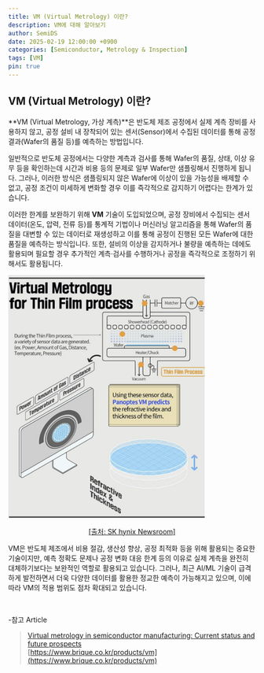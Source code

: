 ```yaml
---
title: VM (Virtual Metrology) 이란?
description: VM에 대해 알아보기
author: SemiDS
date: 2025-02-19 12:00:00 +0900
categories: [Semiconductor, Metrology & Inspection]
tags: [VM]
pin: true
---
```


## VM (Virtual Metrology) 이란?
**VM (Virtual Metrology, 가상 계측)**은 반도체 제조 공정에서 실제 계측 장비를 사용하지 않고, 공정 설비 내 장착되어 있는 센서(Sensor)에서 수집된 데이터를 통해 공정 결과(Wafer의 품질 등)를 예측하는 방법입니다.  

일반적으로 반도체 공정에서는 다양한 계측과 검사를 통해 Wafer의 품질, 상태, 이상 유무 등을 확인하는데 시간과 비용 등의 문제로 일부 Wafer만 샘플링해서 진행하게 됩니다. 그러나, 이러한 방식은 샘플링되지 않은 Wafer에 이상이 있을 가능성을 배제할 수 없고, 공정 조건이 미세하게 변화할 경우 이를 즉각적으로 감지하기 어렵다는 한계가 있습니다.  

이러한 한계를 보완하기 위해 **VM** 기술이 도입되었으며, 공정 장비에서 수집되는 센서 데이터(온도, 압력, 전류 등)를 통계적 기법이나 머신러닝 알고리즘을 통해 Wafer의 품질을 대변할 수 있는 데이터로 재생성하고 이를 통해 공정이 진행된 모든 Wafer에 대한 품질을 예측하는 방식입니다. 또한, 설비의 이상을 감지하거나 불량을 예측하는 데에도 활용되며 필요할 경우 추가적인 계측·검사를 수행하거나 공정을 즉각적으로 조정하기 위해서도 활용됩니다.  

<img src="/assets/img/posting/2025-02-19-github-blog-22-vm_1.png" alt="VM" width=400>  
<p style="text-align: center;"><a href="https://news.skhynix.com/gauss-labss-ai-based-virtual-metrology-solution/">[출처: SK hynix Newsroom]</a></p>

VM은 반도체 제조에서 비용 절감, 생산성 향상, 공정 최적화 등을 위해 활용되는 중요한 기술이지만, 예측 정확도 문제나 공정 변화 대응 한계 등의 이유로 실제 계측을 완전히 대체하기보다는 보완적인 역할로 활용되고 있습니다. 그러나, 최근 AI/ML 기술이 급격하게 발전하면서 더욱 다양한 데이터를 활용한 정교한 예측이 가능해지고 있으며, 이에 따라 VM의 적용 범위도 점차 확대되고 있습니다.

<br>

-참고 Article  
>[Virtual metrology in semiconductor manufacturing: Current status and future prospects](https://www.sciencedirect.com/science/article/abs/pii/S095741742400424X)  
>[https://www.brique.co.kr/products/vm](https://www.brique.co.kr/products/vm)

